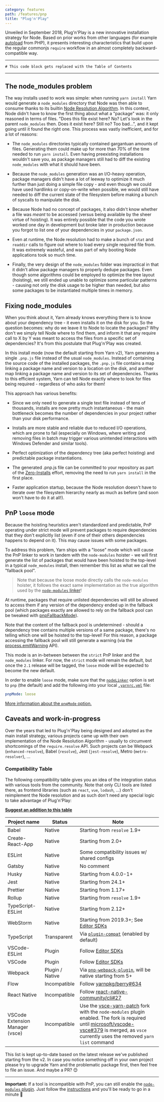 ```yaml
---
category: features
path: /features/pnp
title: "Plug'n'Play"
---
```


Unveiled in September 2018, Plug'n'Play is a new innovative installation strategy for Node. Based on prior works from other languages (for example [autoload](https://getcomposer.org/doc/04-schema.md#autoload) from PHP), it presents interesting characteristics that build upon the regular commonjs `require` workflow in an almost completely backward-compatible way.

---

```toc
# This code block gets replaced with the Table of Contents
```

---

## The node_modules problem

The way installs used to work was simple: when running `yarn install` Yarn would generate a `node_modules` directory that Node was then able to consume thanks to its builtin [Node Resolution Algorithm](https://nodejs.org/api/modules.html#modules_all_together). In this context, Node didn't have to know the first thing about what a "package" was: it only reasoned in terms of files. "Does this file exist here? No? Let's look in the parent `node_modules` then. Does it exist here? Still no? Too bad...", and it kept going until it found the right one. This process was vastly inefficient, and for a lot of reasons:

- The `node_modules` directories typically contained gargantuan amounts of files. Generating them could make up for more than 70% of the time needed to run `yarn install`. Even having preexisting installations wouldn't save you, as package managers still had to diff the existing `node_modules` with what it should have been.

- Because the `node_modules` generation was an I/O-heavy operation, package managers didn't have a lot of leeway to optimize it much further than just doing a simple file copy - and even though we could have used hardlinks or copy-on-write when possible, we would still have needed to diff the current state of the filesystem before making a bunch of syscalls to manipulate the disk.

- Because Node had no concept of packages, it also didn't know whether a file was _meant_ to be accessed (versus being available by the sheer virtue of hoisting). It was entirely possible that the code you wrote worked one day in development but broke later in production because you forgot to list one of your dependencies in your `package.json`.

- Even at runtime, the Node resolution had to make a bunch of `stat` and `readdir` calls to figure out where to load every single required file from. It was extremely wasteful, and was part of why booting Node applications took so much time.

- Finally, the very design of the `node_modules` folder was impractical in that it didn't allow package managers to properly dedupe packages. Even though some algorithms could be employed to optimize the tree layout (hoisting), we still ended up unable to optimize some particular patterns - causing not only the disk usage to be higher than needed, but also some packages to be instantiated multiple times in memory.

## Fixing node_modules

When you think about it, Yarn already knows everything there is to know about your dependency tree - it even installs it on the disk for you. So the question becomes: why do we leave it to Node to locate the packages? Why don't we simply tell Node where to find them, and inform it that any require call to X by Y was meant to access the files from a specific set of dependencies? It's from this postulate that Plug'n'Play was created.

In this install mode (now the default starting from Yarn v2), Yarn generates a single `.pnp.js` file instead of the usual `node_modules`. Instead of containing the source code of the installed packages, the `.pnp.js` file contains a map linking a package name and version to a location on the disk, and another map linking a package name and version to its set of dependencies. Thanks to this efficient system, Yarn can tell Node exactly where to look for files being required - regardless of who asks for them!

This approach has various benefits:

- Since we only need to generate a single text file instead of tens of thousands, installs are now pretty much instantaneous - the main bottleneck becomes the number of dependencies in your project rather than your disk performance.

- Installs are more stable and reliable due to reduced I/O operations, which are prone to fail (especially on Windows, where writing and removing files in batch may trigger various unintended interactions with Windows Defender and similar tools).

- Perfect optimization of the dependency tree (aka perfect hoisting) and predictable package instantiations.

- The generated .pnp.js file can be committed to your repository as part of the [Zero-Installs](/features/zero-installs) effort, removing the need to run `yarn install` in the first place.

- Faster application startup, because the Node resolution doesn't have to iterate over the filesystem hierarchy nearly as much as before (and soon won't have to do it at all!).

## PnP `loose` mode

Because the hoisting heuristics aren't standardized and predictable, PnP operating under strict mode will prevent packages to require dependencies that they don't explicitly list (even if one of their others dependencies happens to depend on it). This may cause issues with some packages.

To address this problem, Yarn ships with a "loose" mode which will cause the PnP linker to work in tandem with the `node-modules` hoister - we will first generate the list of packages that would have been hoisted to the top-level in a typical `node_modules` install, then remember this list as what we call the "fallback pool".

> Note that because the loose mode directly calls the `node-modules` hoister, it follows the exact same implementation as the true algorithm used by the [`node-modules` linker](https://github.com/yarnpkg/berry/tree/master/packages/plugin-node-modules)!

At runtime, packages that require unlisted dependencies will still be allowed to access them if any version of the dependency ended up in the fallback pool (which packages exactly are allowed to rely on the fallback pool can be tweaked with [pnpFallbackMode](/configuration/yarnrc#pnpFallbackMode)).

Note that the content of the fallback pool is undetermined - should a dependency tree contains multiple versions of a same package, there's no telling which one will be hoisted to the top-level! For this reason, a package accessing the fallback pool will still generate a warning (via the [process.emitWarning](https://nodejs.org/api/process.html#process_process_emitwarning_warning_type_code_ctor) API).

This mode is an in-between between the `strict` PnP linker and the `node_modules` linker. For now, the `strict` mode will remain the default, but once the `2.1` release will be tagged, the `loose` mode will be expected to become the new default.

In order to enable `loose` mode, make sure that the [`nodeLinker`](/configuration/yarnrc#nodeLinker) option is set to `pnp` (the default) and add the following into your local [`.yarnrc.yml`](/configuration/yarnrc) file:

```yaml
pnpMode: loose
```

[More information about the `pnpMode` option.](/configuration/yarnrc#pnpMode)

## Caveats and work-in-progress

Over the years that led to Plug'n'Play being designed and adopted as the main install strategy, various projects came up with their own implementation of the Node Resolution Algorithm - usually to circumvent shortcomings of the `require.resolve` API. Such projects can be Webpack (`enhanced-resolve`), Babel (`resolve`), Jest (`jest-resolve`), Metro (`metro-resolver`), ...

### Compatibility Table

The following compatibility table gives you an idea of the integration status with various tools from the community. Note that only CLI tools are listed there, as frontend libraries (such as `react`, `vue`, `lodash`, ...) don't reimplement the Node resolution and as such don't need any special logic to take advantage of Plug'n'Play:

**[Suggest an addition to this table](https://github.com/yarnpkg/berry/edit/master/packages/gatsby/content/features/plugnplay.md)**

| Project name                    | Status          | Note                                                                                                                                                                                                                                                                                                |
| ------------------------------- | --------------- | --------------------------------------------------------------------------------------------------------------------------------------------------------------------------------------------------------------------------------------------------------------------------------------------------- |
| Babel                           | Native          | Starting from `resolve` 1.9+                                                                                                                                                                                                                                                                        |
| Create-React-App                | Native          | Starting from 2.0+                                                                                                                                                                                                                                                                                  |
| ESLint                          | Native          | Some compatibility issues w/ shared configs                                                                                                                                                                                                                                                         |
| Gatsby                          | Native          | No comment                                                                                                                                                                                                                                                                                          |
| Husky                           | Native          | Starting from 4.0.0-1+                                                                                                                                                                                                                                                                              |
| Jest                            | Native          | Starting from 24.1+                                                                                                                                                                                                                                                                                 |
| Prettier                        | Native          | Starting from 1.17+                                                                                                                                                                                                                                                                                 |
| Rollup                          | Native          | Starting from `resolve` 1.9+                                                                                                                                                                                                                                                                        |
| TypeScript-ESLint               | Native          | Starting from 2.12+                                                                                                                                                                                                                                                                                 |
| WebStorm                        | Native          | Starting from 2019.3+; See [Editor SDKs](https://yarnpkg.com/advanced/editor-sdks)                                                                                                                                                                                                                  |
| TypeScript                      | Transparent     | Via [`plugin-compat`](https://github.com/yarnpkg/berry/tree/master/packages/plugin-compat) (enabled by default)                                                                                                                                                                                     |
| VSCode-ESLint                   | Plugin          | Follow [Editor SDKs](https://yarnpkg.com/advanced/editor-sdks)                                                                                                                                                                                                                                      |
| VSCode                          | Plugin          | Follow [Editor SDKs](https://yarnpkg.com/advanced/editor-sdks)                                                                                                                                                                                                                                      |
| Webpack                         | Plugin / Native | Via [`pnp-webpack-plugin`](https://github.com/arcanis/pnp-webpack-plugin), will be native starting from 5+                                                                                                                                                                                          |
| Flow                            | Incompatible    | Follow [yarnpkg/berry#634](https://github.com/yarnpkg/berry/issues/634)                                                                                                                                                                                                                             |
| React Native                    | Incompatible    | Follow [react-native-community/cli#27](https://github.com/react-native-community/cli/issues/27)                                                                                                                                                                                                     |
| VSCode Extension Manager (vsce) | Incompatible    | Use the [vsce-yarn-patch](https://www.npmjs.com/package/vsce-yarn-patch) fork with the `node-modules` plugin enabled. The fork is required until [microsoft/vscode-vsce#379](https://github.com/microsoft/vscode-vsce/pull/379) is merged, as `vsce` currently uses the removed `yarn list` command |

This list is kept up-to-date based on the latest release we've published starting from the v2. In case you notice something off in your own project please try to upgrade Yarn and the problematic package first, then feel free to file an issue. And maybe a PR? 😊

---

**Important:** If a tool is incompatible with PnP, you can still enable the [`node-modules` plugin](https://github.com/yarnpkg/berry/tree/master/packages/plugin-node-modules). Just follow the [instructions](/advanced/migration#if-required-enable-the-node-modules-plugin) and you'll be ready to go in a minute 🙂
